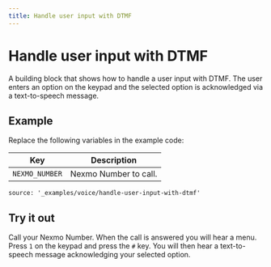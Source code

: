 ```yaml
---
title: Handle user input with DTMF
---
```


# Handle user input with DTMF

A building block that shows how to handle a user input with DTMF. The
user enters an option on the keypad and the selected option is acknowledged
via a text-to-speech message.

## Example

Replace the following variables in the example code:

Key |	Description
-- | --
`NEXMO_NUMBER` | Nexmo Number to call.


```tabbed_content
source: '_examples/voice/handle-user-input-with-dtmf'
```

## Try it out

Call your Nexmo Number. When the call is answered you will hear
a menu. Press `1` on the keypad and press the `#` key. You will then hear
a text-to-speech message acknowledging your selected option.
